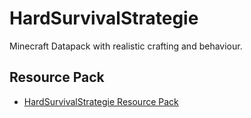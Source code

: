 # HardSurvivalStrategie
Minecraft Datapack with realistic crafting and behaviour.

## Resource Pack ##
- [HardSurvivalStrategie Resource Pack](https://github.com/KanuX-14/HardSurvivalStrategie_ResourcePack.git)
